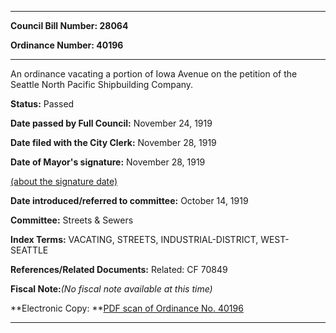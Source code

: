

********

**Council Bill Number: 28064**
   
**Ordinance Number: 40196**
********

 An ordinance vacating a portion of Iowa Avenue on the petition of the Seattle North Pacific Shipbuilding Company.

**Status:** Passed
   
**Date passed by Full Council:** November 24, 1919
   
**Date filed with the City Clerk:** November 28, 1919
   
**Date of Mayor's signature:** November 28, 1919
   
[(about the signature date)](/~public/approvaldate.htm)
   
   
   
**Date introduced/referred to committee:** October 14, 1919
   
**Committee:** Streets & Sewers
   
   
**Index Terms:** VACATING, STREETS, INDUSTRIAL-DISTRICT, WEST-SEATTLE

**References/Related Documents:** Related: CF 70849

**Fiscal Note:**_(No fiscal note available at this time)_

**Electronic Copy: **[PDF scan of Ordinance No. 40196](/~archives/Ordinances/Ord_40196.pdf)

********

